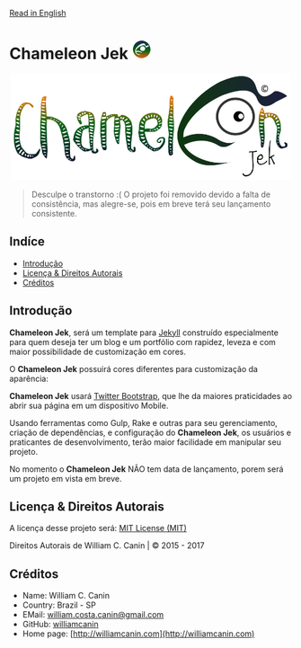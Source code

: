 [Read in English](https://github.com/williamcanin/chameleon-jek/blob/master/README-en_US.md)

# Chameleon Jek <img src="https://raw.githubusercontent.com/williamcanin/chameleon-jek/master/assets/images/avatar/out.png" alt="Chameleon Jek Logotype" width="7%" height="7%"/>

<p align="center">
  <img src="https://raw.githubusercontent.com/williamcanin/chameleon-jek/master/assets/images/preview/chameleonjek-logotype.png" alt="Chameleon Jek Logotype" width="500px" height="55%"/>
</p>


> Desculpe o transtorno :( O projeto foi removido devido a falta de 
> consistência, mas alegre-se, pois em breve terá seu lançamento consistente.

## Indíce

* [Introdução](https://github.com/williamcanin/chameleon-jek/tree/master/#introdu%C3%A7%C3%A3o)
* [Licença & Direitos Autorais](https://github.com/williamcanin/chameleon-jek/tree/master/#licen%C3%A7a--direitos-autorais)
* [Créditos](https://github.com/williamcanin/chameleon-jek/tree/master/#cr%C3%89ditos)


## Introdução

**Chameleon Jek**, será um template para [Jekyll](http://jekyllrb.com) construído especialmente para quem deseja ter um blog e um portfólio com rapidez, leveza e com maior possibilidade de customização em cores.

O **Chameleon Jek** possuirá cores diferentes para customização da aparência:

**Chameleon Jek** usará [Twitter Bootstrap](http://getbootstrap.com), que lhe da maiores praticidades ao abrir sua página em um dispositivo Mobile.

Usando ferramentas como Gulp, Rake e outras para seu gerenciamento, criação de dependências, e configuração do **Chameleon Jek**, os usuários e praticantes de desenvolvimento, terão maior facilidade em manipular seu projeto. 

No momento o **Chameleon Jek** NÃO tem data de lançamento, porem será um projeto em vista em breve.

## Licença & Direitos Autorais

A licença desse projeto será: [MIT License (MIT)](https://opensource.org/licenses/MIT)

Direitos Autorais de William C. Canin | © 2015 - 2017

## Créditos

* Name: William C. Canin 
* Country: Brazil - SP
* EMail: william.costa.canin@gmail.com    
* GitHub: [williamcanin](http://github.com/williamcanin)
* Home page: [http://williamcanin.com](http://williamcanin.com)

